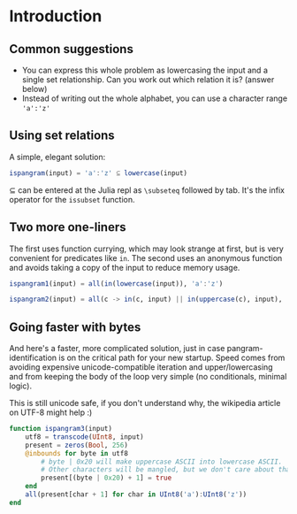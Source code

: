 # Introduction

## Common suggestions

- You can express this whole problem as lowercasing the input and a single set relationship. Can you work out which relation it is? (answer below)
- Instead of writing out the whole alphabet, you can use a character range `'a':'z'`


## Using set relations

A simple, elegant solution:

```julia
ispangram(input) = 'a':'z' ⊆ lowercase(input)
```

⊆ can be entered at the Julia repl as `\subseteq` followed by tab. It's the infix operator for the `issubset` function.

## Two more one-liners

The first uses function currying, which may look strange at first, but is very convenient for predicates like `in`.
The second uses an anonymous function and avoids taking a copy of the input to reduce memory usage.

```julia
ispangram1(input) = all(in(lowercase(input)), 'a':'z')

ispangram2(input) = all(c -> in(c, input) || in(uppercase(c), input), 'a':'z')
```

## Going faster with bytes

And here's a faster, more complicated solution,
just in case pangram-identification is on the critical path for your new startup.
Speed comes from avoiding expensive unicode-compatible iteration and upper/lowercasing and
from keeping the body of the loop very simple (no conditionals, minimal logic).

This is still unicode safe, if you don't understand why, the wikipedia article on UTF-8 might help :)

```julia
function ispangram3(input)
    utf8 = transcode(UInt8, input)
    present = zeros(Bool, 256)
    @inbounds for byte in utf8
        # byte | 0x20 will make uppercase ASCII into lowercase ASCII.
        # Other characters will be mangled, but we don't care about that.
        present[(byte | 0x20) + 1] = true
    end
    all(present[char + 1] for char in UInt8('a'):UInt8('z'))
end
```
